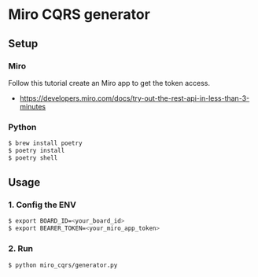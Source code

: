 # Miro CQRS generator

## Setup

### Miro

Follow this tutorial create an Miro app to get the token access.

- https://developers.miro.com/docs/try-out-the-rest-api-in-less-than-3-minutes

### Python

```bash
$ brew install poetry
$ poetry install
$ poetry shell
```

## Usage

### 1. Config the ENV

```bash
$ export BOARD_ID=<your_board_id>
$ export BEARER_TOKEN=<your_miro_app_token>
```

### 2. Run

```bash
$ python miro_cqrs/generator.py          
```
